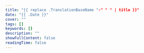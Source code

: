 ```yaml
---
title: "{{ replace .TranslationBaseName "-" " " | title }}"
date: "{{ .Date }}"
cover: ""
tags: []
keywords: []
description: ""
showFullContent: false
readingTime: false
---
```

